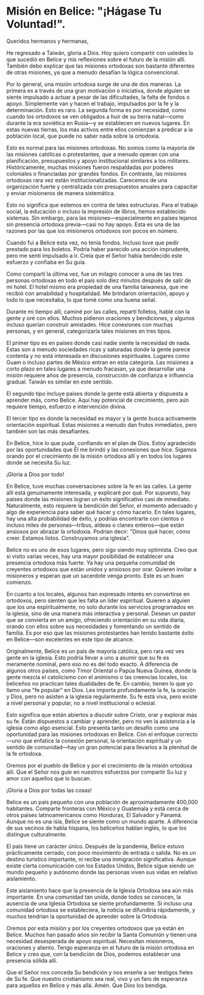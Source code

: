 # Misión en Belice: "¡Hágase Tu Voluntad!".  

Queridos hermanos y hermanas,  

He regresado a Taiwán, gloria a Dios. Hoy quiero compartir con ustedes lo que sucedió en Belice y mis reflexiones sobre el futuro de la misión allí. También debo explicar que las misiones ortodoxas son bastante diferentes de otras misiones, ya que a menudo desafían la lógica convencional.  

Por lo general, una misión ortodoxa surge de una de dos maneras. La primera es a través de una gran motivación o iniciativa, donde alguien se siente impulsado a actuar a pesar de las dificultades, la falta de fondos o apoyo. Simplemente van y hacen el trabajo, impulsados por la fe y la determinación. Esto es raro. La segunda forma es por necesidad, como cuando los ortodoxos se ven obligados a huir de su tierra natal—como durante la era soviética en Rusia—y se establecen en nuevos lugares. En estas nuevas tierras, los más activos entre ellos comienzan a predicar a la población local, que puede no saber nada sobre la ortodoxia.  

Esto es normal para las misiones ortodoxas. No somos como la mayoría de las misiones católicas o protestantes, que a menudo operan con una planificación, presupuestos y apoyo institucional similares a los militares. Históricamente, muchas misiones fueron respaldadas por poderes coloniales o financiadas por grandes fondos. En contraste, las misiones ortodoxas rara vez están institucionalizadas. Carecemos de una organización fuerte y centralizada con presupuestos anuales para capacitar y enviar misioneros de manera sistemática.  

Esto no significa que estemos en contra de tales estructuras. Para el trabajo social, la educación o incluso la impresión de libros, hemos establecido sistemas. Sin embargo, para las misiones—especialmente en países lejanos sin presencia ortodoxa previa—casi no hay apoyo. Esta es una de las razones por las que los misioneros ortodoxos son pocos en número.  

Cuando fui a Belice esta vez, no tenía fondos. Incluso tuve que pedir prestado para los boletos. Podría haber parecido una acción imprudente, pero me sentí impulsado a ir. Creía que el Señor había bendecido este esfuerzo y confiaba en Su guía.  

Como compartí la última vez, fue un milagro conocer a una de las tres personas ortodoxas en todo el país solo diez minutos después de salir de mi hotel. El hotel mismo era propiedad de una familia taiwanesa, que me recibió con amabilidad y hospitalidad. Me brindaron orientación, apoyo y todo lo que necesitaba, lo que tomé como una buena señal.  

Durante mi tiempo allí, caminé por las calles, repartí folletos, hablé con la gente y oré con ellos. Muchos pidieron oraciones y bendiciones, y algunos incluso querían construir amistades. Hice conexiones con muchas personas, y en general, categorizaría tales misiones en tres tipos.  

El primer tipo es en países donde casi nadie siente la necesidad de nada. Estas son a menudo sociedades ricas y saturadas donde la gente parece contenta y no está interesada en discusiones espirituales. Lugares como Guam o incluso partes de México entran en esta categoría. Las misiones a corto plazo en tales lugares a menudo fracasan, ya que desarrollar una misión requiere años de presencia, construcción de confianza e influencia gradual. Taiwán es similar en este sentido.  

El segundo tipo incluye países donde la gente está abierta y dispuesta a aprender más, como Belice. Aquí hay potencial de crecimiento, pero aún requiere tiempo, esfuerzo e intervención divina.  

El tercer tipo es donde la necesidad es mayor y la gente busca activamente orientación espiritual. Estas misiones a menudo dan frutos inmediatos, pero también son las más desafiantes.  

En Belice, hice lo que pude, confiando en el plan de Dios. Estoy agradecido por las oportunidades que Él me brindó y las conexiones que hice. Sigamos orando por el crecimiento de la misión ortodoxa allí y en todos los lugares donde se necesita Su luz.  

¡Gloria a Dios por todo!  

En Belice, tuve muchas conversaciones sobre la fe en las calles. La gente allí está genuinamente interesada, y explicaré por qué. Por supuesto, hay países donde las misiones logran un éxito significativo casi de inmediato. Naturalmente, esto requiere la bendición del Señor, el momento adecuado y algo de experiencia para saber qué hacer y cómo hacerlo. En tales lugares, hay una alta probabilidad de éxito, y podrías encontrarte con cientos o incluso miles de personas—tribus, aldeas o clanes enteros—que están ansiosos por abrazar la ortodoxia. Podrían decir: "Dinos qué hacer, cómo creer. Estamos listos. Construyamos una iglesia".  

Belice no es uno de esos lugares, pero sigo siendo muy optimista. Creo que si visito varias veces, hay una mayor posibilidad de establecer una presencia ortodoxa más fuerte. Ya hay una pequeña comunidad de creyentes ortodoxos que están unidos y ansiosos por orar. Quieren invitar a misioneros y esperan que un sacerdote venga pronto. Este es un buen comienzo.  

En cuanto a los locales, algunos han expresado interés en convertirse en ortodoxos, pero sienten que les falta un líder espiritual. Quieren a alguien que los una espiritualmente, no solo durante los servicios programados en la iglesia, sino de una manera más interactiva y personal. Desean un pastor que se convierta en un amigo, ofreciendo orientación en su vida diaria, orando con ellos sobre sus necesidades y fomentando un sentido de familia. Es por eso que las misiones protestantes han tenido bastante éxito en Belice—son excelentes en este tipo de alcance.  

Originalmente, Belice es un país de mayoría católica, pero rara vez ves gente en la iglesia. Esto podría llevar a uno a asumir que su fe es meramente nominal, pero eso no es del todo exacto. A diferencia de algunos otros países, como Timor Oriental o Papúa Nueva Guinea, donde la gente mezcla el catolicismo con el animismo o las creencias locales, los beliceños no practican tales dualidades de fe. En cambio, tienen lo que yo llamo una "fe popular" en Dios. Les importa profundamente la fe, la oración y Dios, pero no asisten a la iglesia regularmente. Su fe está viva, pero existe a nivel personal y popular, no a nivel institucional o eclesial.  

Esto significa que están abiertos a discutir sobre Cristo, orar y explorar más su fe. Están dispuestos a cambiar y aprender, pero no ven la asistencia a la iglesia como algo esencial. Esto presenta tanto un desafío como una oportunidad para las misiones ortodoxas en Belice. Con el enfoque correcto—uno que enfatice la conexión personal, la orientación espiritual y un sentido de comunidad—hay un gran potencial para llevarlos a la plenitud de la fe ortodoxa.  

Oremos por el pueblo de Belice y por el crecimiento de la misión ortodoxa allí. Que el Señor nos guíe en nuestros esfuerzos por compartir Su luz y amor con aquellos que lo buscan.

¡Gloria a Dios por todas las cosas!

Belice es un país pequeño con una población de aproximadamente 400,000 habitantes. Comparte fronteras con México y Guatemala y está cerca de otros países latinoamericanos como Honduras, El Salvador y Panamá. Aunque no es una isla, Belice se siente como un mundo aparte. A diferencia de sus vecinos de habla hispana, los beliceños hablan inglés, lo que los distingue culturalmente.

El país tiene un carácter único. Después de la pandemia, Belice estuvo prácticamente cerrado, con poco movimiento de entrada o salida. No es un destino turístico importante, ni recibe una inmigración significativa. Aunque existe cierta comunicación con los Estados Unidos, Belice sigue siendo un mundo pequeño y autónomo donde las personas viven sus vidas en relativo aislamiento.

Este aislamiento hace que la presencia de la Iglesia Ortodoxa sea aún más importante. En una comunidad tan unida, donde todos se conocen, la ausencia de una Iglesia Ortodoxa se siente profundamente. Si incluso una comunidad ortodoxa se estableciera, la noticia se difundiría rápidamente, y muchos tendrían la oportunidad de aprender sobre la Ortodoxia.

Oremos por esta misión y por los creyentes ortodoxos que ya están en Belice. Muchos han pasado años sin recibir la Santa Comunión y tienen una necesidad desesperada de apoyo espiritual. Necesitan misioneros, oraciones y aliento. Tengo esperanza en el futuro de la misión ortodoxa en Belice y creo que, con la bendición de Dios, podemos establecer una presencia sólida allí.

Que el Señor nos conceda Su bendición y nos enseñe a ser testigos fieles de Su fe. Que nuestro cristianismo sea real, vivo y un faro de esperanza para aquellos en Belice y más allá. Amén. Que Dios los bendiga.

